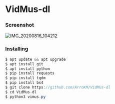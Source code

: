 <h1> VidMus-dl</h1>

<h3>Screenshot</h3>

![IMG_20200816_104212](https://user-images.githubusercontent.com/46747652/90326014-42b95580-dfad-11ea-897e-c6ef18c3e14e.jpg)

<h3>Installing</h3>

```java
$ apt update && apt upgrade
$ apt install git
$ apt install python
$ pip install requests
$ pip install tqdm
$ pip install bs4
$ git clone https://github.com/ArroKM/VidMus-dl
$ cd VidMus-dl
$ python3 vimus.py
```
